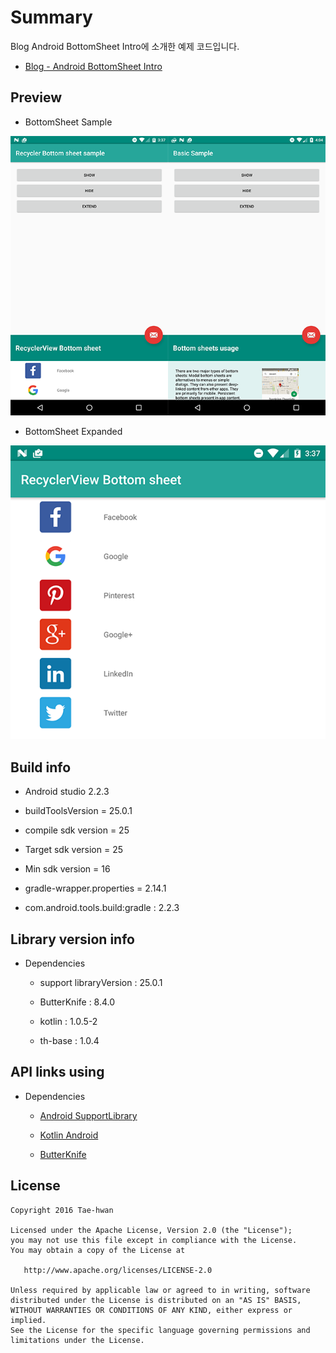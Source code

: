 # Summary
Blog Android BottomSheet Intro에 소개한 예제 코드입니다.

- [Blog - Android BottomSheet Intro](http://thdev.tech/androiddev/2016/12/11/Android-BottomSheet-Intro.html)

## Preview

- BottomSheet Sample

![bottom_sheet_02]

- BottomSheet Expanded

![bottom_sheet_03]


## Build info

- Android studio 2.2.3

- buildToolsVersion = 25.0.1
- compile sdk version = 25
- Target sdk version = 25
- Min sdk version = 16
- gradle-wrapper.properties = 2.14.1
- com.android.tools.build:gradle : 2.2.3


## Library version info

- Dependencies
    - support libraryVersion : 25.0.1

    - ButterKnife : 8.4.0

    - kotlin : 1.0.5-2
    - th-base : 1.0.4


## API links using

- Dependencies
    - [Android SupportLibrary](https://developer.android.com/topic/libraries/support-library/revisions.html)

    - [Kotlin Android](https://kotlinlang.org/docs/tutorials/kotlin-android.html)

    - [ButterKnife](http://jakewharton.github.io/butterknife/)


## License

```
Copyright 2016 Tae-hwan

Licensed under the Apache License, Version 2.0 (the "License");
you may not use this file except in compliance with the License.
You may obtain a copy of the License at

   http://www.apache.org/licenses/LICENSE-2.0

Unless required by applicable law or agreed to in writing, software
distributed under the License is distributed on an "AS IS" BASIS,
WITHOUT WARRANTIES OR CONDITIONS OF ANY KIND, either express or implied.
See the License for the specific language governing permissions and
limitations under the License.
```

[bottom_sheet_02]: images/bottom_sheet_02.png
[bottom_sheet_03]: images/bottom_sheet_03.png